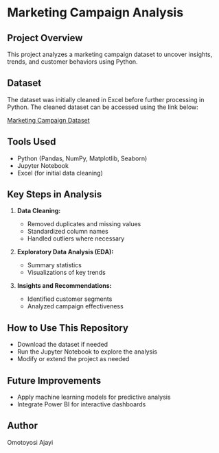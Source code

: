 # Marketing Campaign Analysis

## Project Overview
This project analyzes a marketing campaign dataset to uncover insights, trends, and customer behaviors using Python.

## Dataset
The dataset was initially cleaned in Excel before further processing in Python. The cleaned dataset can be accessed using the link below:

[Marketing Campaign Dataset](https://docs.google.com/spreadsheets/d/12JxxPghPmawDRZwtQL45YalqejyTji3yCPOv_u2u_Dw/edit?usp=sharing)

## Tools Used
- Python (Pandas, NumPy, Matplotlib, Seaborn)
- Jupyter Notebook
- Excel (for initial data cleaning)

## Key Steps in Analysis
1. **Data Cleaning:**
   - Removed duplicates and missing values
   - Standardized column names
   - Handled outliers where necessary

2. **Exploratory Data Analysis (EDA):**
   - Summary statistics
   - Visualizations of key trends
   
3. **Insights and Recommendations:**
   - Identified customer segments
   - Analyzed campaign effectiveness

## How to Use This Repository
- Download the dataset if needed
- Run the Jupyter Notebook to explore the analysis
- Modify or extend the project as needed

## Future Improvements
- Apply machine learning models for predictive analysis
- Integrate Power BI for interactive dashboards

## Author
Omotoyosi Ajayi


